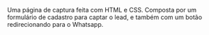 Uma página de captura feita com HTML e CSS.
Composta por um formulário de cadastro para captar o lead, e também com
um botão redirecionando para o Whatsapp.